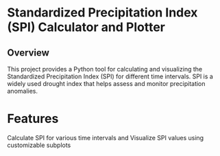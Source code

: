 # Standardized Precipitation Index (SPI) Calculator and Plotter
## Overview
This project provides a Python tool for calculating and visualizing the Standardized Precipitation Index (SPI) for different time intervals. SPI is a widely used drought index that helps assess and monitor precipitation anomalies.
# Features
Calculate SPI for various time intervals and Visualize SPI values using customizable subplots
